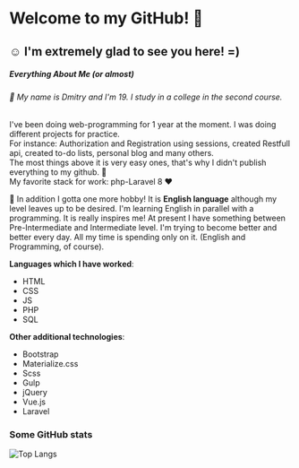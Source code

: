 # Welcome to my GitHub! 👋
## :relaxed:  I'm extremely glad to see you here! =)
##### Everything About Me (or almost) 
###### :metal: My name is Dmitry and I'm 19. I study in a college in the second course.
I've been doing web-programming for 1 year at the moment.  I was doing different projects for practice.  
For instance: Authorization and Registration using sessions, created Restfull api, created to-do lists, personal blog and many others.  
The most things above it is very easy ones, that's why I didn't publish everything to my github. :see_no_evil:  
My favorite stack for work: php-Laravel 8 :heart:

  
:tada: In addition I gotta one more hobby! It is **English language** although my level leaves up to be desired. I'm learning English in parallel with a programming. It is really inspires me! At present I have something between Pre-Intermediate and Intermediate level. I'm trying to become better and better every day. All my time is spending only on it. (English and Programming, of course).

**Languages which I have worked**:  
- HTML
- CSS
- JS
- PHP
- SQL

**Other additional technologies**:
- Bootstrap
- Materialize.css
- Scss
- Gulp
- jQuery
- Vue.js
- Laravel

### Some GitHub stats
![Top Langs](https://github-readme-stats.vercel.app/api/top-langs/?username=dmitries&count_private=true&hide=tsql&langs_count=7&theme=radical&layout=compact)

